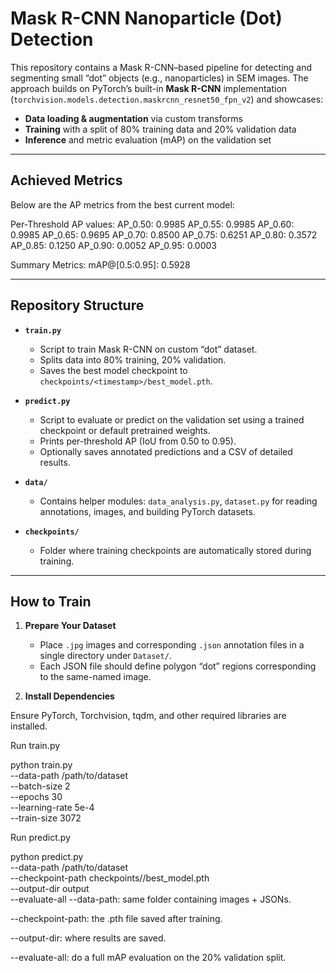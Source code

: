 # Mask R-CNN Nanoparticle (Dot) Detection

This repository contains a Mask R-CNN–based pipeline for detecting and segmenting small “dot” objects (e.g., nanoparticles) in SEM images. The approach builds on PyTorch’s built-in **Mask R-CNN** implementation (`torchvision.models.detection.maskrcnn_resnet50_fpn_v2`) and showcases:

- **Data loading & augmentation** via custom transforms
- **Training** with a split of 80% training data and 20% validation data
- **Inference** and metric evaluation (mAP) on the validation set

---

## Achieved Metrics

Below are the AP metrics from the best current model:

Per-Threshold AP values: AP_0.50: 0.9985 AP_0.55: 0.9985 AP_0.60: 0.9985 AP_0.65: 0.9695 AP_0.70: 0.8500 AP_0.75: 0.6251 AP_0.80: 0.3572 AP_0.85: 0.1250 AP_0.90: 0.0052 AP_0.95: 0.0003

Summary Metrics: mAP@[0.5:0.95]: 0.5928

---

## Repository Structure

- **`train.py`**  
  - Script to train Mask R-CNN on custom “dot” dataset.
  - Splits data into 80% training, 20% validation.
  - Saves the best model checkpoint to `checkpoints/<timestamp>/best_model.pth`.

- **`predict.py`**  
  - Script to evaluate or predict on the validation set using a trained checkpoint or default pretrained weights. 
  - Prints per-threshold AP (IoU from 0.50 to 0.95).
  - Optionally saves annotated predictions and a CSV of detailed results.

- **`data/`**  
  - Contains helper modules: `data_analysis.py`, `dataset.py` for reading annotations, images, and building PyTorch datasets.

- **`checkpoints/`**  
  - Folder where training checkpoints are automatically stored during training.

---

## How to Train

1. **Prepare Your Dataset**  
   - Place `.jpg` images and corresponding `.json` annotation files in a single directory under `Dataset/`.  
   - Each JSON file should define polygon “dot” regions corresponding to the same-named image.

2. **Install Dependencies**  

Ensure PyTorch, Torchvision, tqdm, and other required libraries are installed.

Run train.py

python train.py \
    --data-path /path/to/dataset \
    --batch-size 2 \
    --epochs 30 \
    --learning-rate 5e-4 \
    --train-size 3072

Run predict.py

python predict.py \
  --data-path /path/to/dataset \
  --checkpoint-path checkpoints/<timestamp>/best_model.pth \
  --output-dir output \
  --evaluate-all
--data-path: same folder containing images + JSONs.

--checkpoint-path: the .pth file saved after training.

--output-dir: where results are saved.

--evaluate-all: do a full mAP evaluation on the 20% validation split.
